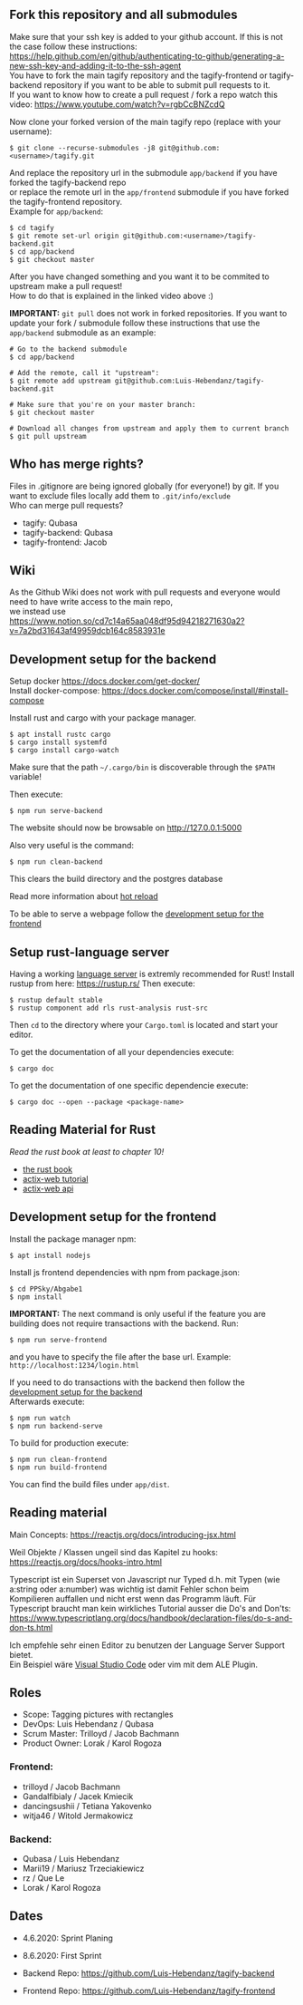 
## Fork this repository and all submodules
Make sure that your ssh key is added to your github account.
If this is not the case follow these instructions: https://help.github.com/en/github/authenticating-to-github/generating-a-new-ssh-key-and-adding-it-to-the-ssh-agent  
You have to fork the main tagify repository and the tagify-frontend or tagify-backend repository if you want to be able to submit pull requests to it.  
If you want to know how to create a pull request / fork a repo watch this video: https://www.youtube.com/watch?v=rgbCcBNZcdQ  

Now clone your forked version of the main tagify repo (replace <username> with your username):
```
$ git clone --recurse-submodules -j8 git@github.com:<username>/tagify.git
```
And replace the repository url in the submodule `app/backend` if you have forked the tagify-backend repo  
or replace the remote url in the `app/frontend` submodule if you have forked the tagify-frontend repository.  
Example for `app/backend`:
```
$ cd tagify
$ git remote set-url origin git@github.com:<username>/tagify-backend.git
$ cd app/backend
$ git checkout master
```
After you have changed something and you want it to be commited to upstream make a pull request!  
How to do that is explained in the linked video above :)

**IMPORTANT:** `git pull` does not work in forked repositories.
If you want to update your fork / submodule follow these instructions that use the `app/backend` submodule as an example:
```
# Go to the backend submodule
$ cd app/backend

# Add the remote, call it "upstream":
$ git remote add upstream git@github.com:Luis-Hebendanz/tagify-backend.git

# Make sure that you're on your master branch:
$ git checkout master

# Download all changes from upstream and apply them to current branch
$ git pull upstream
```

## Who has merge rights?
Files in .gitignore are being ignored globally (for everyone!) by git. If you want to exclude files locally add them to `.git/info/exclude`  
Who can merge pull requests? 
* tagify: Qubasa
* tagify-backend: Qubasa
* tagify-frontend: Jacob

## Wiki
As the Github Wiki does not work with pull requests and everyone would need to have write access to the main repo,  
we instead use https://www.notion.so/cd7c14a65aa048df95d94218271630a2?v=7a2bd31643af49959dcb164c8583931e

## Development setup for the backend
Setup docker https://docs.docker.com/get-docker/  
Install docker-compose: https://docs.docker.com/compose/install/#install-compose  

Install rust and cargo with your package manager.
```
$ apt install rustc cargo
$ cargo install systemfd
$ cargo install cargo-watch
```
Make sure that the path `~/.cargo/bin` is discoverable
through the `$PATH` variable!

Then execute:
```
$ npm run serve-backend
```
The website should now be browsable
on http://127.0.0.1:5000

Also very useful is the command:
```
$ npm run clean-backend
```
This clears the build directory and the postgres database

Read more information about [hot reload](https://actix.rs/docs/autoreload/)

To be able to serve a webpage follow the [development setup for the frontend](#development-setup-for-the-frontend)


## Setup rust-language server
Having a working [language server](https://en.wikipedia.org/wiki/Language_Server_Protocol) is extremly recommended for Rust!
Install rustup from here: https://rustup.rs/
Then execute:
```
$ rustup default stable
$ rustup component add rls rust-analysis rust-src
```
Then `cd` to the directory where your `Cargo.toml` is located
and start your editor.

To get the documentation of all your dependencies execute:
```
$ cargo doc
```
To get the documentation of one specific dependencie execute:
```
$ cargo doc --open --package <package-name>
```


## Reading Material for Rust
*Read the rust book at _least_ to chapter 10!*
* [the rust book](https://doc.rust-lang.org/stable/book/ch01-01-installation.html)
* [actix-web tutorial](https://actix.rs/docs/application/)
* [actix-web api](https://docs.rs/actix-web/2.0.0/actix_web/#modules)


## Development setup for the frontend
Install the package manager npm:
```
$ apt install nodejs
```
Install js frontend dependencies with npm from package.json:
```
$ cd PPSky/Abgabe1
$ npm install
```

**IMPORTANT:** The next command is only useful if the feature you are
building does not require transactions with the backend.
Run:
```
$ npm run serve-frontend
```
and you have to specify the file after the base url.
Example: `http://localhost:1234/login.html`

If you need to do transactions with the backend then follow the [development setup for the backend](#development-setup-for-the-backend)  
Afterwards execute:
```
$ npm run watch
$ npm run backend-serve
```

To build for production execute:
```
$ npm run clean-frontend
$ npm run build-frontend
```

You can find the build files under `app/dist`.

## Reading material
Main Concepts:
https://reactjs.org/docs/introducing-jsx.html

Weil Objekte / Klassen ungeil sind das Kapitel zu hooks:
https://reactjs.org/docs/hooks-intro.html

Typescript ist ein Superset von Javascript nur Typed d.h. mit Typen (wie a:string oder a:number) was
wichtig ist damit Fehler schon beim Kompilieren auffallen und nicht erst
wenn das Programm läuft.
Für Typescript braucht man kein wirkliches Tutorial ausser die Do's and Don'ts:  
https://www.typescriptlang.org/docs/handbook/declaration-files/do-s-and-don-ts.html

Ich empfehle sehr einen Editor zu benutzen der Language Server Support bietet.  
Ein Beispiel wäre [Visual Studio Code](https://code.visualstudio.com/) oder vim mit dem ALE Plugin.  


## Roles

* Scope: Tagging pictures with rectangles
* DevOps: Luis Hebendanz / Qubasa
* Scrum Master: Trilloyd / Jacob Bachmann
* Product Owner: Lorak / Karol Rogoza

### Frontend:
 * trilloyd / Jacob Bachmann
 * Gandalfibialy / Jacek Kmiecik
 * dancingsushii / Tetiana Yakovenko
 * witja46 / Witold Jermakowicz

### Backend:
 * Qubasa / Luis Hebendanz
 * Marii19 / Mariusz Trzeciakiewicz
 * rz / Que Le
 * Lorak / Karol Rogoza

## Dates
* 4.6.2020: Sprint Planing
* 8.6.2020: First Sprint

* Backend Repo:
 https://github.com/Luis-Hebendanz/tagify-backend
* Frontend Repo:
 https://github.com/Luis-Hebendanz/tagify-frontend
